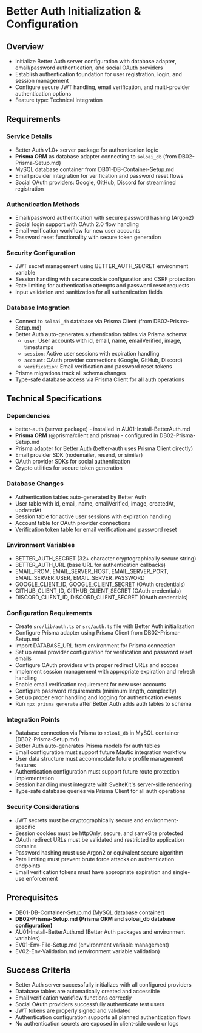 # Better Auth Initialization & Configuration

## Overview
- Initialize Better Auth server configuration with database adapter, email/password authentication, and social OAuth providers
- Establish authentication foundation for user registration, login, and session management
- Configure secure JWT handling, email verification, and multi-provider authentication options
- Feature type: Technical Integration

## Requirements

### Service Details
- Better Auth v1.0+ server package for authentication logic
- **Prisma ORM** as database adapter connecting to `soloai_db` (from DB02-Prisma-Setup.md)
- MySQL database container from DB01-DB-Container-Setup.md
- Email provider integration for verification and password reset flows
- Social OAuth providers: Google, GitHub, Discord for streamlined registration

### Authentication Methods
- Email/password authentication with secure password hashing (Argon2)
- Social login support with OAuth 2.0 flow handling
- Email verification workflow for new user accounts
- Password reset functionality with secure token generation

### Security Configuration
- JWT secret management using BETTER_AUTH_SECRET environment variable
- Session handling with secure cookie configuration and CSRF protection
- Rate limiting for authentication attempts and password reset requests
- Input validation and sanitization for all authentication fields

### Database Integration
- Connect to `soloai_db` database via Prisma Client (from DB02-Prisma-Setup.md)
- Better Auth auto-generates authentication tables via Prisma schema:
  - `user`: User accounts with id, email, name, emailVerified, image, timestamps
  - `session`: Active user sessions with expiration handling
  - `account`: OAuth provider connections (Google, GitHub, Discord)
  - `verification`: Email verification and password reset tokens
- Prisma migrations track all schema changes
- Type-safe database access via Prisma Client for all auth operations

## Technical Specifications

### Dependencies
- better-auth (server package) - installed in AU01-Install-BetterAuth.md
- **Prisma ORM** (@prisma/client and prisma) - configured in DB02-Prisma-Setup.md
- Prisma adapter for Better Auth (better-auth uses Prisma Client directly)
- Email provider SDK (nodemailer, resend, or similar)
- OAuth provider SDKs for social authentication
- Crypto utilities for secure token generation

### Database Changes
- Authentication tables auto-generated by Better Auth
- User table with id, email, name, emailVerified, image, createdAt, updatedAt
- Session table for active user sessions with expiration handling
- Account table for OAuth provider connections
- Verification token table for email verification and password reset

### Environment Variables
- BETTER_AUTH_SECRET (32+ character cryptographically secure string)
- BETTER_AUTH_URL (base URL for authentication callbacks)
- EMAIL_FROM, EMAIL_SERVER_HOST, EMAIL_SERVER_PORT, EMAIL_SERVER_USER, EMAIL_SERVER_PASSWORD
- GOOGLE_CLIENT_ID, GOOGLE_CLIENT_SECRET (OAuth credentials)
- GITHUB_CLIENT_ID, GITHUB_CLIENT_SECRET (OAuth credentials)
- DISCORD_CLIENT_ID, DISCORD_CLIENT_SECRET (OAuth credentials)

### Configuration Requirements
- Create `src/lib/auth.ts` or `src/auth.ts` file with Better Auth initialization
- Configure Prisma adapter using Prisma Client from DB02-Prisma-Setup.md
- Import DATABASE_URL from environment for Prisma connection
- Set up email provider configuration for verification and password reset emails
- Configure OAuth providers with proper redirect URLs and scopes
- Implement session management with appropriate expiration and refresh handling
- Enable email verification requirement for new user accounts
- Configure password requirements (minimum length, complexity)
- Set up proper error handling and logging for authentication events
- Run `npx prisma generate` after Better Auth adds auth tables to schema

### Integration Points
- Database connection via Prisma to `soloai_db` in MySQL container (DB02-Prisma-Setup.md)
- Better Auth auto-generates Prisma models for auth tables
- Email configuration must support future Mautic integration workflow
- User data structure must accommodate future profile management features
- Authentication configuration must support future route protection implementation
- Session handling must integrate with SvelteKit's server-side rendering
- Type-safe database queries via Prisma Client for all auth operations

### Security Considerations
- JWT secrets must be cryptographically secure and environment-specific
- Session cookies must be httpOnly, secure, and sameSite protected
- OAuth redirect URLs must be validated and restricted to application domains
- Password hashing must use Argon2 or equivalent secure algorithm
- Rate limiting must prevent brute force attacks on authentication endpoints
- Email verification tokens must have appropriate expiration and single-use enforcement

## Prerequisites
- DB01-DB-Container-Setup.md (MySQL database container)
- **DB02-Prisma-Setup.md (Prisma ORM and soloai_db database configuration)**
- AU01-Install-BetterAuth.md (Better Auth packages and environment variables)
- EV01-Env-File-Setup.md (environment variable management)
- EV02-Env-Validation.md (environment variable validation)

## Success Criteria
- Better Auth server successfully initializes with all configured providers
- Database tables are automatically created and accessible
- Email verification workflow functions correctly
- Social OAuth providers successfully authenticate test users
- JWT tokens are properly signed and validated
- Authentication configuration supports all planned authentication flows
- No authentication secrets are exposed in client-side code or logs